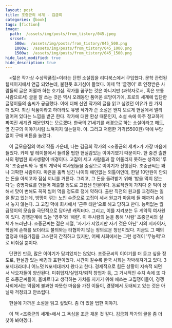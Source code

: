 ```yaml
---
layout: post
title: 조중균의 세계 - 김금희
categories: [book]
tags: [fiction]
image:
  path:  /assets/img/posts/from_tistory/045.jpeg
  srcset:
    500w:  /assets/img/posts/from_tistory/045_500.png
    1000w:  /assets/img/posts/from_tistory/045_1000.png
    1500w:  /assets/img/posts/from_tistory/045_1500.png
hide_last_modified: true
hide_description: true
---
```


  


  


   <젊은 작가상 수상작품집\>이라는 단편 소설집을 리디북스에서 구입했다. 문학 관련된 웹페이지에서 언급 되었는데, 불현듯 호기심이 들었다. 이제 막 '글쟁이' 로 인정받은 사람들의 글은 어떨까 하는 호기심. 작가를 꿈꾸는 것은 아니지만 (과학자로서, 혹은 보통 사람으로서) 글을 잘 쓰는 것은 역시 오래동안 품어온 로망이기에, 프로의 세계에 입단한 글쟁이들의 솜씨가 궁금했다. 이에 더해 신인 작가의 글을 읽고 싶었던 이유가 한 가지 더 있다. 최신 작품이라고 하더라도 유명 작가가 쓴 소설은 왠지 모르게 현실에서 멀리 떨어져 있다는 느낌을 받곤 한다. 작가에 대한 환상 때문인지, 소설 속에 아주 정교하게 짜여진 세계관 때문인지는 모르겠다. 한국의 21세기를 배경으로 하는 소설이라고 해도, 옆 친구의 이야기처럼 느껴지지 않는달까. 아. 그리고 저렴한 가격(5500원) 덕에 부담없이 구매 버튼을 눌렀다.

  


   이 글모음집의 여러 작품 가운데, 나는 김금희 작가의 <조중균의 세계\>가 가장 마음에 들었다. 카페 옆 테이블에서 들려올 법한 현실감있는 이야기였기 때문이다. 한 중견 출판사의 평범한 회사생활이 배경이다. 고집이 세고 사람들과 잘 어울리지 못하는 성격의 '루저' 조중균씨와 두 명의 계약직 여사원들을 중심으로 이야기가 진행된다. 조중균씨는 꽤나 괴팍한 사람이다. 마흔을 훌쩍 넘긴 나이의 애인없는 외톨이인데, 한달 10만원이 안되는 돈을 아끼고자 점심 끼니를 거른다. 그리고, 그 돈을 돌려받기 위해 '밥을 먹지 않는다'는 증명자료를 만들어 제출할 정도로 고집센 인물이다. 동료직원이 가져다 준 떡이 상해서 맛이 변해도 꼭꼭 씹어 먹을 정도로 정에 약하다. 출판 직전의 원고를 교정하는 일을 맡고 있는데, 방망이 깎는 노인 수준으로 고집이 세서 원고가 마음에 들 때까지 손에서 놓지 않는다. 그 고집 덕에 회사에서 '근무 태만'으로 해고 당하고 만다. 능력없는 월급쟁이의 모습을 극단적으로 담아낸 캐릭터다. 그리고, 이를 지켜보는 두 계약직 여사원이 있다. 경쟁관계에 있는 '영주'와 '해란'. 이 두사람의 눈을 통해 '사람' 조중균씨의 실체가 드러난다. 조중균씨는 젊은 시절, '자기가 지었지만 자기 것은 아닌' 시의 저자이자, 학점에 손해를 보더라도 불의와는 타협하지 않는 정의로운 청년이었다. 지금도 그 때의 열정과 마음가짐을 고스란히 간직하고 있지만, 어째 사회에서는 그런 성격이 '무능력'으로 비춰질 뿐이다.

  


   단편인 만큼, 많은 이야기가 담겨있지는 않았다. 조중균씨의 이야기를 더 듣고 싶을 정도로, 현실감 있는 배경과 표현이었다. 시간이 갈수록 한국 사회는 각박해져가고 있다. 3포세대라더니 어느덧 N포세대까지 왔다고 한다. 경제적으로 힘든 상황이 지속적 되면서 낙오자들이 양산된다. 미취업자/실업자/퇴직 창업자 등, 그 거시적인 수치 속에 또 다른 조중균씨들이, 올바르다고 생각하는 가치를 지키기 위해 애쓰는 고집쟁이들이, 경쟁사회에서는 약점에 불과한 따뜻한 마음을 가진 이들이, 경쟁에서 도태되고 있는 것은 아닐까 걱정되고 안쓰럽다. 

  


   현실에 가까운 소설을 읽고 싶었다. 좀 더 있을 법한 이야기. 

   이 책 <조중균의 세계\>에서 그 욕심을 조금 채운 것 같다. 김금희 작가의 글을 좀 더 찾아 봐야겠다.  

  


  


  


  


  


  


  


  


  


  


  


  


